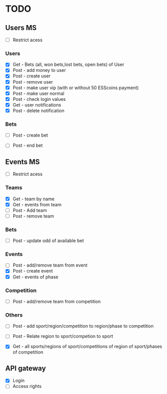 # TODO

## Users MS
- [ ] Restrict acess 
### Users
- [x] Get - Bets (all, won bets,lost bets, open bets) of User 
- [x] Post - add money to user
- [x] Post - create user
- [x] Post - remove user
- [x] Post - make user vip (with or without 50 ESScoins payment)
- [x] Post - make user normal
- [x] Post - check login values
- [x] Get - user notifications
- [x] Post - delete notification
### Bets
- [ ] Post - create bet
- [ ] Post - end bet


## Events MS
- [ ] Restrict acess 
### Teams 
- [x] Get - team by name
- [x] Get - events from team
- [ ] Post - Add team
- [ ] Post - remove team
### Bets
- [ ] Post - update odd of available bet
### Events
- [ ] Post - add/remove team from event
- [x] Post - create event
- [x] Get - events of phase 
### Competition
- [ ] Post - add/remove team from competition
### Others
- [ ] Post - add sport/region/competition to region/phase to competition
- [ ] Post - Relate region to sport/competion to sport
- [x] Get  - all sports/regions of sport/competitions of region of sport/phases of competition


## API gateway
- [x] Login
- [ ] Access rights
